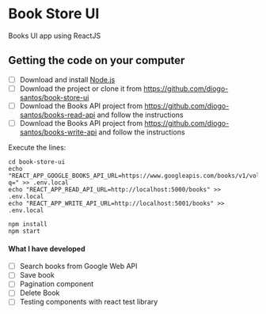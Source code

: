 # Book Store UI
Books UI app using ReactJS

## Getting the code on your computer
- [ ] Download and install <a href="https://nodejs.org/en/download/" target="_blank">Node.js</a>
- [ ] Download the project or clone it from https://github.com/diogo-santos/book-store-ui
- [ ] Download the Books API project from https://github.com/diogo-santos/books-read-api and follow the instructions
- [ ] Download the Books API project from https://github.com/diogo-santos/books-write-api and follow the instructions

Execute the lines:
```
cd book-store-ui
echo "REACT_APP_GOOGLE_BOOKS_API_URL=https://www.googleapis.com/books/v1/volumes?q=" >> .env.local
echo "REACT_APP_READ_API_URL=http://localhost:5000/books" >> .env.local
echo "REACT_APP_WRITE_API_URL=http://localhost:5001/books" >> .env.local
```

```
npm install
npm start
```

#### What I have developed
- [ ] Search books from Google Web API
- [ ] Save book
- [ ] Pagination component
- [ ] Delete Book
- [ ] Testing components with react test library
